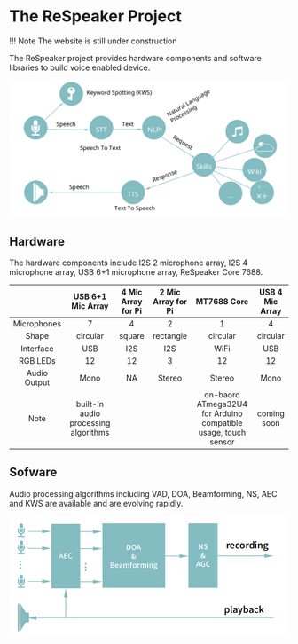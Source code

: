 # The ReSpeaker Project

!!! Note
    The website is still under construction

The ReSpeaker project provides hardware components and software libraries to build voice enabled device.

![](assets/images/vui.png)

## Hardware

The hardware components include I2S 2 microphone array, I2S 4 microphone array, USB 6+1 microphone array, ReSpeaker Core 7688.

|  | USB 6+1 Mic Array | 4 Mic Array for Pi | 2 Mic Array for Pi | MT7688 Core | USB 4 Mic Array |
|:------------:|:-------------------------------------:|:------------------:|:------------------:|:----------------------------------------------------------------:|:---------------:|
| Microphones | 7 | 4 | 2 | 1 | 4 |
| Shape | circular | square | rectangle | circular | circular |
| Interface | USB | I2S | I2S | WiFi | USB |
| RGB LEDs | 12 | 12 | 3 | 12 | 12 |
| Audio Output | Mono | NA | Stereo | Stereo | Mono |
| Note | built-In audio processing algorithms  |  |  | on-baord ATmega32U4  for Arduino compatible usage,  touch sensor | coming soon |

## Sofware

Audio processing algorithms including VAD, DOA, Beamforming, NS, AEC and KWS are available and are evolving rapidly.

![](assets/images/mic_array.png)



